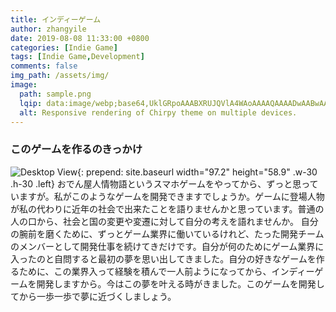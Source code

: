 ```yaml
---
title: インディーゲーム
author: zhangyile
date: 2019-08-08 11:33:00 +0800
categories: [Indie Game]
tags: [Indie Game,Development]
comments: false
img_path: /assets/img/
image:
  path: sample.png
  lqip: data:image/webp;base64,UklGRpoAAABXRUJQVlA4WAoAAAAQAAAADwAABwAAQUxQSDIAAAARL0AmbZurmr57yyIiqE8oiG0bejIYEQTgqiDA9vqnsUSI6H+oAERp2HZ65qP/VIAWAFZQOCBCAAAA8AEAnQEqEAAIAAVAfCWkAALp8sF8rgRgAP7o9FDvMCkMde9PK7euH5M1m6VWoDXf2FkP3BqV0ZYbO6NA/VFIAAAA
  alt: Responsive rendering of Chirpy theme on multiple devices.
---
```




### このゲームを作るのきっかけ
![Desktop View](odennya.png){: prepend: site.baseurl width="97.2" height="58.9" .w-30 .h-30 .left}
おでん屋人情物語というスマホゲームをやってから、ずっと思っていますが。私がこのようなゲームを開発できますでしょうか。ゲームに登場人物が私の代わりに近年の社会で出来たことを語りませんかと思っています。普通の人の口から、社会と国の変更や変遷に対して自分の考えを語れませんか。
自分の腕前を磨くために、ずっとゲーム業界に働いているけれど、たった開発チームのメンバーとして開発仕事を続けてきだけです。自分が何のためにゲーム業界に入ったのと自問すると最初の夢を思い出してきました。自分の好きなゲームを作るために、この業界入って経験を積んで一人前ようになってから、インディーゲームを開発しますから。今はこの夢を叶える時がきました。このゲームを開発してから一歩一歩で夢に近づくしましょう。


